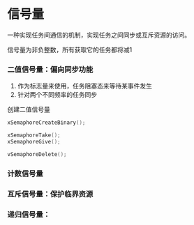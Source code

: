 # 信号量

一种实现任务间通信的机制，实现任务之间同步或互斥资源的访问。

信号量为非负整数，所有获取它的任务都将减1

### 二值信号量：偏向同步功能

1. 作为标志量来使用，任务阻塞态来等待某事件发生
2. 针对两个不同频率的任务同步

创建二值信号量

```c
xSemaphoreCreateBinary();

xSemaphoreTake();
xSemaphoreGive();

vSemaphoreDelete();
```



### 计数信号量

### 互斥信号量：保护临界资源

### 递归信号量：



